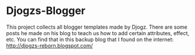 # Djogzs-Blogger
This project collects all blogger templates made by Djogz. There are some posts he made on his blog to teach us how to add certain attributes, effect, etc. You can find that in this backup blog that I found on the internet:
http://djogzs-reborn.blogspot.com/
